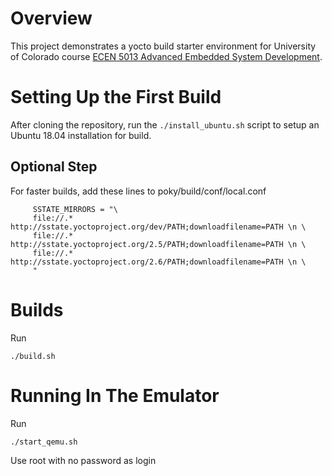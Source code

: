 # Overview 

This project demonstrates a yocto build starter environment for University of Colorado course [ECEN 5013 Advanced Embedded System Development](https://sites.google.com/colorado.edu/ecen5013/home).

# Setting Up the First Build

After cloning the repository, run the `./install_ubuntu.sh` script to setup an Ubuntu 18.04 installation for build.

## Optional Step
For faster builds, add these lines to poky/build/conf/local.conf
```
     SSTATE_MIRRORS = "\
     file://.* http://sstate.yoctoproject.org/dev/PATH;downloadfilename=PATH \n \
     file://.* http://sstate.yoctoproject.org/2.5/PATH;downloadfilename=PATH \n \
     file://.* http://sstate.yoctoproject.org/2.6/PATH;downloadfilename=PATH \n \
     "
```

# Builds
Run 
```
./build.sh
```

# Running In The Emulator
Run
```
./start_qemu.sh
```

Use root with no password as login
